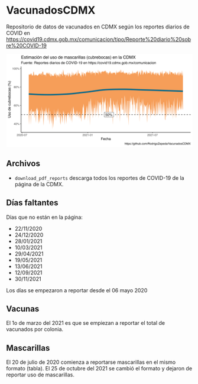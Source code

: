 # VacunadosCDMX
Repositorio de datos de vacunados en CDMX según los reportes diarios de COVID en https://covid19.cdmx.gob.mx/comunicacion/tipo/Reporte%20diario%20sobre%20COVID-19

![Uso de cubrebocas](images/Uso_de_cubrebocas.png)

## Archivos

+ `download_pdf_reports` descarga todos los reportes de COVID-19 de la página de la CDMX. 


## Días faltantes

Días que no están en la página: 
+ 22/11/2020
+ 24/12/2020
+ 28/01/2021
+ 10/03/2021
+ 29/04/2021
+ 19/05/2021
+ 13/06/2021
+ 12/09/2021
+ 30/11/2021

Los días se empezaron a reportar desde el 06 mayo 2020

## Vacunas

El 1o de marzo del 2021 es que se empiezan a reportar el total de vacunados por colonia. 

## Mascarillas
El 20 de julio de 2020 comienza a reportarse mascarillas en el mismo formato (tabla).
El 25 de octubre del 2021 se cambió el formato y dejaron de reportar uso de mascarillas.